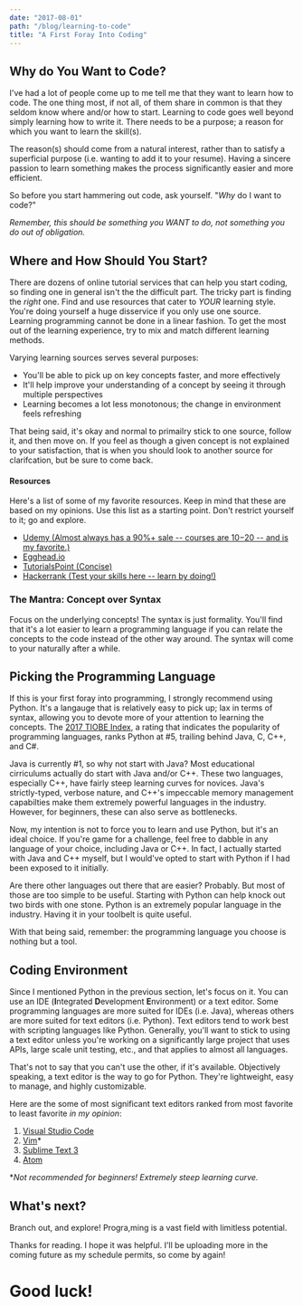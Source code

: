 ```yaml
---
date: "2017-08-01"
path: "/blog/learning-to-code"
title: "A First Foray Into Coding"
---
```


## Why do You Want to Code?

I've had a lot of people come up to me tell me that they want to learn how to code. The one thing most, if not all, of them share in common is that they seldom know where and/or how to start. Learning to code goes well beyond simply learning how to write it. There needs to be a purpose; a reason for which you want to learn the skill(s).

The reason(s) should come from a natural interest, rather than to satisfy a superficial purpose (i.e. wanting to add it to your resume). Having a sincere passion to learn something makes the process significantly easier and more efficient.

So before you start hammering out code, ask yourself. "_Why_ do I want to code?"

_Remember, this should be something you WANT to do, not something you do out of obligation._

## Where and How Should You Start?

There are dozens of online tutorial services that can help you start coding, so finding one in general isn't the the difficult part. The tricky part is finding the _right_ one. Find and use resources that cater to _YOUR_ learning style. You're doing yourself a huge disservice if you only use one source. Learning programming cannot be done in a linear fashion. To get the most out of the learning experience, try to mix and match different learning methods.

Varying learning sources serves several purposes:

- You'll be able to pick up on key concepts faster, and more effectively
- It'll help improve your understanding of a concept by seeing it through multiple perspectives
- Learning becomes a lot less monotonous; the change in environment feels refreshing

That being said, it's okay and normal to primailry stick to one source, follow it, and then move on. If you feel as though a given concept is not explained to your satisfaction, that is when you should look to another source for clarifcation, but be sure to come back.

#### Resources

Here's a list of some of my favorite resources. Keep in mind that these are based on my opinions. Use this list as a starting point. Don't restrict yourself to it; go and explore.

- [Udemy (Almost always has a 90%+ sale -- courses are $10-$20 -- and is my favorite.)](https://udemy.com/)
- [Egghead.io](https://egghead.io/)
- [TutorialsPoint (Concise)](https://www.tutorialspoint.com/)
- [Hackerrank (Test your skills here -- learn by doing!)](https://www.hackerrank.com/)

### The Mantra: Concept over Syntax

Focus on the underlying concepts! The syntax is just formality. You'll find that it's a lot easier to learn a programming language if you can relate the concepts to the code instead of the other way around. The syntax will come to your naturally after a while.

## Picking the Programming Language

If this is your first foray into programming, I strongly recommend using Python. It's a langauge that is relatively easy to pick up; lax in terms of syntax, allowing you to devote more of your attention to learning the concepts. The [2017 TIOBE Index](https://www.tiobe.com/tiobe-index/), a rating that indicates the popularity of programming languages, ranks Python at #5, trailing behind Java, C, C++, and C#.

Java is currently #1, so why not start with Java? Most educational cirriculums actually do start with Java and/or C++. These two languages, especially C++, have fairly steep learning curves for novices. Java's strictly-typed, verbose nature, and C++'s impeccable memory management capabilties make them extremely powerful languages in the industry. However, for beginners, these can also serve as bottlenecks.

Now, my intention is not to force you to learn and use Python, but it's an ideal choice. If you're game for a challenge, feel free to dabble in any language of your choice, including Java or C++. In fact, I actually started with Java and C++ myself, but I would've opted to start with Python if I had been exposed to it initially.

Are there other languages out there that are easier? Probably. But most of those are too simple to be useful. Starting with Python can help knock out two birds with one stone. Python is an extremely popular language in the industry. Having it in your toolbelt is quite useful.

With that being said, remember: the programming language you choose is nothing but a tool.

## Coding Environment

Since I mentioned Python in the previous section, let's focus on it. You can use an IDE (**I**ntegrated **D**evelopment **E**nvironment) or a text editor. Some programming languages are more suited for IDEs (i.e. Java), whereas others are more suited for text editors (i.e. Python). Text editors tend to work best with scripting languages like Python. Generally, you'll want to stick to using a text editor unless you're working on a significantly large project that uses APIs, large scale unit testing, etc., and that applies to almost all languages.

That's not to say that you can't use the other, if it's available. Objectively speaking, a text editor is the way to go for Python. They're lightweight, easy to manage, and highly customizable.

Here are the some of most significant text editors ranked from most favorite to least favorite _in my opinion_:

1. [Visual Studio Code](https://code.visualstudio.com/)
2. [Vim](https://vim.sourceforge.io/)\*
3. [Sublime Text 3](https://www.sublimetext.com/3)
4. [Atom](https://atom.io/)

\*_Not recommended for beginners! Extremely steep learning curve._

## What's next?

Branch out, and explore! Progra,ming is a vast field with limitless potential.

Thanks for reading. I hope it was helpful. I'll be uploading more in the coming future as my schedule permits, so come by again!

# Good luck!
